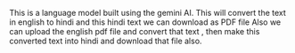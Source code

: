 This is a language model built using the gemini AI.
This will convert the text in english to hindi and this hindi text we can download as PDF file
Also we can upload the english pdf file and convert that text , then make this converted text into hindi and download that file also.
